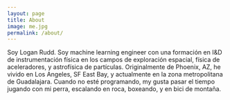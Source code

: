 ```yaml
---
layout: page
title: About
image: me.jpg
permalink: /about/
---
```


Soy Logan Rudd. Soy machine learning engineer con una formación en I&D de 
instrumentación física en los campos de exploración espacial, física de
aceleradores, y astrofísica de partículas. Originalmente de Phoenix, AZ,
he vivido en Los Angeles, SF East Bay, y actualmente en la zona metropolitana
de Guadalajara. Cuando no esté programando, my gusta pasar el tiempo jugando
con mi perra, escalando en roca, boxeando, y en bici de montaña.


[//]: # (#### Austin scenester...)

[//]: # (<small>2008 - 2017</small>)

[//]: # (Left for)
